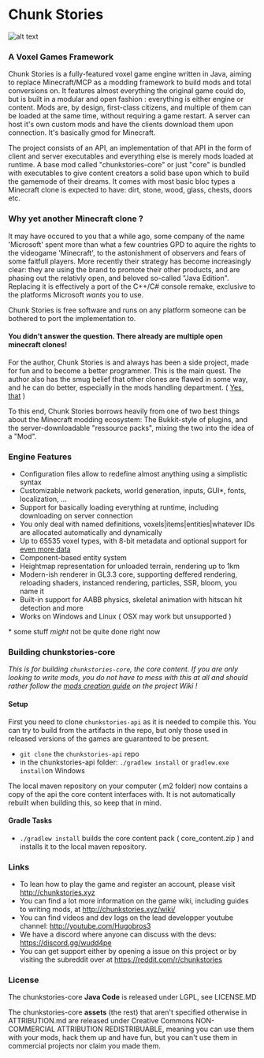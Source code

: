 # Chunk Stories

![alt text](http://chunkstories.xyz/img/github_header2.png "Header screenshot")

### A Voxel Games Framework

Chunk Stories is a fully-featured voxel game engine written in Java, aiming to replace Minecraft/MCP as a modding framework to build mods and total conversions on. It features almost everything the original game could do, but is built in a modular and open fashion : everything is either engine or content. Mods are, by design, first-class citizens, and multiple of them can be loaded at the same time, without requiring a game restart. A server can host it's own custom mods and have the clients download them upon connection. It's basically gmod for Minecraft.

The project consists of an API, an implementation of that API in the form of client and server executables and everything else is merely mods loaded at runtime. A base mod called "chunkstories-core" or just "core" is bundled with executables to give content creators a solid base upon which to build the gamemode of their dreams. It comes with most basic bloc types a Minecraft clone is expected to have: dirt, stone, wood, glass, chests, doors etc.

### Why yet another Minecraft clone ?

It may have occured to you that a while ago, some company of the name 'Microsoft' spent more than what a few countries GPD to aquire the rights to the videogame 'Minecraft', to the astonishment of observers and fears of some faitfull players. More recently their strategy has become increasingly clear: they are using the brand to promote their other products, and are phasing out the relativly open, and beloved so-called "Java Edition". Replacing it is effectively a port of the C++/C# console remake, exclusive to the platforms Microsoft *wants* you to use.

Chunk Stories is free software and runs on any platform someone can be bothered to port the implementation to.

#### You didn't answer the question. There already are multiple open minecraft clones!

For the author, Chunk Stories is and always has been a side project, made for fun and to become a better programmer. This is the main quest. The author also has the smug belief that other clones are flawed in some way, and he can do better, especially in the mods handling department. ( [Yes, that](https://xkcd.com/927/) )

To this end, Chunk Stories borrows heavily from one of two best things about the Minecraft modding ecosystem: The Bukkit-style of plugins, and the server-downloadable "ressource packs", mixing the two into the idea of a "Mod".

### Engine Features

 * Configuration files allow to redefine almost anything using a simplistic syntax
 * Customizable network packets, world generation, inputs, GUI*, fonts, localization, ...
 * Support for basically loading everything at runtime, including downloading on server connection
 * You only deal with named definitions, voxels|items|entities|whatever IDs are allocated automatically and dynamically
 * Up to 65535 voxel types, with 8-bit metadata and optional support for [even more data](http://chunkstories.xyz/wiki)
 * Component-based entity system
 * Heightmap representation for unloaded terrain, rendering up to 1km
 * Modern-ish renderer in GL3.3 core, supporting deffered rendering, reloading shaders, instanced rendering, particles, SSR, bloom, you name it
 * Built-in support for AABB physics, skeletal animation with hitscan hit detection and more
 * Works on Windows and Linux ( OSX may work but unsupported )

\* some stuff *might* not be quite done right now

### Building chunkstories-core

*This is for building `chunkstories-core`, the core content. If you are only looking to write mods, you do not have to mess with this at all and should rather follow the [mods creation guide](http://chunkstories.xyz/wiki/doku.php?id=mod_setup) on the project Wiki !*

#### Setup

First you need to clone  `chunkstories-api` as it is needed to compile this. You can try to build from the artifacts in the repo, but only those used in released versions of the games are guaranteed to be present.
 * `git clone` the `chunkstories-api` repo
 * in the chunkstories-api folder: `./gradlew install` or `gradlew.exe install`on Windows

The local maven repository on your computer (.m2 folder) now contains a copy of the api the core content interfaces with. It is not automatically rebuilt when building this, so keep that in mind.

#### Gradle Tasks

 * `./gradlew install` builds the core content pack ( core_content.zip ) and installs it to the local maven repository.

### Links

 * To lean how to play the game and register an account, please visit http://chunkstories.xyz
 * You can find a lot more information on the game wiki, including guides to writing mods, at http://chunkstories.xyz/wiki/
 * You can find videos and dev logs on the lead developper youtube channel: http://youtube.com/Hugobros3
 * We have a discord where anyone can discuss with the devs: https://discord.gg/wudd4pe
 * You can get support either by opening a issue on this project or by visiting the subreddit over at https://reddit.com/r/chunkstories

### License

The chunkstories-core **Java Code** is released under LGPL, see LICENSE.MD

The chunkstories-core **assets** (the rest) that aren't specified otherwise in ATTRIBUTION.md are released under Creative Commons NON-COMMERCIAL ATTRIBUTION REDISTRIBUABLE, meaning you can use them with your mods, hack them up and have fun, but you can't use them in commercial projects nor claim you made them. 

